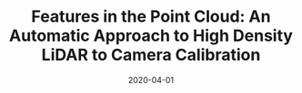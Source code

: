 ---
title: "Features in the Point Cloud: An Automatic Approach to High Density LiDAR to Camera Calibration"
collection: moreresearch
permalink: /moreresearch/frame-interpolation-cg
date: 2020-04-01
venue: 
authors: "<b>T. Zhang</b>, E. Iscar, and M. Johnson-Roberson"
uri: 
arxiv: 
bibtex: 
pdf: 
teaser: images/autocal.png
---